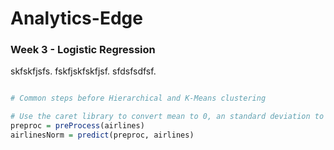 # Analytics-Edge

### Week 3 - Logistic Regression 
skfskfjsfs.
fskfjskfskfjsf.
sfdsfsdfsf.

~~~R

# Common steps before Hierarchical and K-Means clustering

# Use the caret library to convert mean to 0, an standard deviation to 1
preproc = preProcess(airlines)
airlinesNorm = predict(preproc, airlines)
